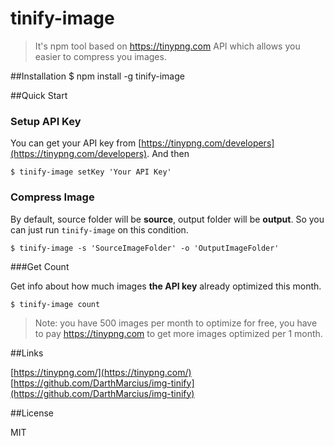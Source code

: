 # tinify-image
> It's npm tool based on https://tinypng.com API which allows you easier to compress you images.

##Installation
    $ npm install -g tinify-image

##Quick Start

### Setup API Key

You can get your API key from [https://tinypng.com/developers](https://tinypng.com/developers). And then

    $ tinify-image setKey 'Your API Key'

### Compress Image

By default, source folder will be **source**, output folder will be **output**. So you can just run ```tinify-image``` on this condition.

    $ tinify-image -s 'SourceImageFolder' -o 'OutputImageFolder'

###Get Count

Get info about how much images **the API key** already optimized this month.

    $ tinify-image count

> Note: you have 500 images per month to optimize for free, you have to pay https://tinypng.com to get more images optimized per 1 month.

##Links

[https://tinypng.com/](https://tinypng.com/)
[https://github.com/DarthMarcius/img-tinify](https://github.com/DarthMarcius/img-tinify)

##License
  
MIT